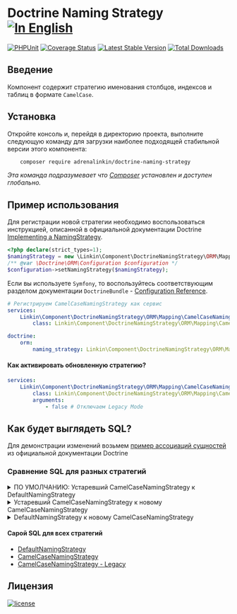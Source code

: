 Doctrine Naming Strategy [![In English](https://img.shields.io/badge/Switch_To-English-green.svg?style=flat-square)](./README.md)
========================

[![PHPUnit](https://github.com/adrenalinkin/doctrine-naming-strategy/workflows/UnitTests/badge.svg)](https://github.com/adrenalinkin/doctrine-naming-strategy/actions/workflows/unit-tests.yml)
[![Coverage Status](https://coveralls.io/repos/github/adrenalinkin/doctrine-naming-strategy/badge.svg?branch=master)](https://coveralls.io/github/adrenalinkin/doctrine-naming-strategy?branch=master)
[![Latest Stable Version](https://poser.pugx.org/adrenalinkin/doctrine-naming-strategy/v/stable)](https://packagist.org/packages/adrenalinkin/doctrine-naming-strategy)
[![Total Downloads](https://poser.pugx.org/adrenalinkin/doctrine-naming-strategy/downloads)](https://packagist.org/packages/adrenalinkin/doctrine-naming-strategy)

Введение
--------

Компонент содержит стратегию именования столбцов, индексов и таблиц в формате `CamelCase`.

Установка
---------

Откройте консоль и, перейдя в директорию проекта, выполните следующую команду для загрузки наиболее подходящей
стабильной версии этого компонента:
```bash
    composer require adrenalinkin/doctrine-naming-strategy
```
*Эта команда подразумевает что [Composer](https://getcomposer.org) установлен и доступен глобально.*

Пример использования
--------------------

Для регистрации новой стратегии необходимо воспользоваться инструкцией, описанной в официальной
документации Doctrine [Implementing a NamingStrategy](https://www.doctrine-project.org/projects/doctrine-orm/en/current/reference/namingstrategy.html).

```php
<?php declare(strict_types=1);
$namingStrategy = new \Linkin\Component\DoctrineNamingStrategy\ORM\Mapping\CamelCaseNamingStrategy();
/** @var \Doctrine\ORM\Configuration $configuration */
$configuration->setNamingStrategy($namingStrategy);
```

Если вы используете `Symfony`, то воспользуйтесь соответствующим разделом документации `DoctrineBundle` -
[Configuration Reference](https://symfony.com/doc/master/bundles/DoctrineBundle/configuration.html).

```yaml
# Регистрируем CamelCaseNamingStrategy как сервис
services:
    Linkin\Component\DoctrineNamingStrategy\ORM\Mapping\CamelCaseNamingStrategy:
        class: Linkin\Component\DoctrineNamingStrategy\ORM\Mapping\CamelCaseNamingStrategy

doctrine:
    orm:
        naming_strategy: Linkin\Component\DoctrineNamingStrategy\ORM\Mapping\CamelCaseNamingStrategy
```

#### Как активировать обновленную стратегию?
```yaml
services:
    Linkin\Component\DoctrineNamingStrategy\ORM\Mapping\CamelCaseNamingStrategy:
        class: Linkin\Component\DoctrineNamingStrategy\ORM\Mapping\CamelCaseNamingStrategy
        arguments:
            - false # Отключаем Legacy Mode
```

Как будет выглядеть SQL?
------------------------

Для демонстрации изменений возьмем
[пример ассоциаций сущностей](https://www.doctrine-project.org/projects/doctrine-orm/en/2.12/reference/working-with-associations.html#association-example-entities)
из официальной документации Doctrine

### Сравнение SQL для разных стратегий
<details><summary>ПО УМОЛЧАНИЮ: Устаревший CamelCaseNamingStrategy к DefaultNamingStrategy </summary>
<p>

![Compare](https://user-images.githubusercontent.com/4967813/184545111-dbdf179a-828d-4427-91c6-277593ed070f.png)

</p>
</details>

<details><summary>Устаревший CamelCaseNamingStrategy к новому CamelCaseNamingStrategy </summary>
<p>

![Compare](https://user-images.githubusercontent.com/4967813/184545155-a523dfb7-ac8b-45d2-9514-28cebf79a203.png)

</p>
</details>

<details><summary>DefaultNamingStrategy к новому CamelCaseNamingStrategy </summary>
<p>

![Compare](https://user-images.githubusercontent.com/4967813/184545148-8f07cb13-5a84-4470-a84f-6bb70626fee1.png)

</p>
</details>

#### Сарой SQL для всех стратегий
- [DefaultNamingStrategy](./Tests/Functional/Sql/defaultNamingStrategyWithFk.sql)
- [CamelCaseNamingStrategy](./Tests/Functional/Sql/camelCaseNamingStrategyLegacyWithFk.sql)
- [CamelCaseNamingStrategy - Legacy](./Tests/Functional/Sql/camelCaseNamingStrategyLegacyWithFk.sql)

Лицензия
--------

[![license](https://img.shields.io/badge/License-MIT-green.svg?style=flat-square)](./LICENSE)
